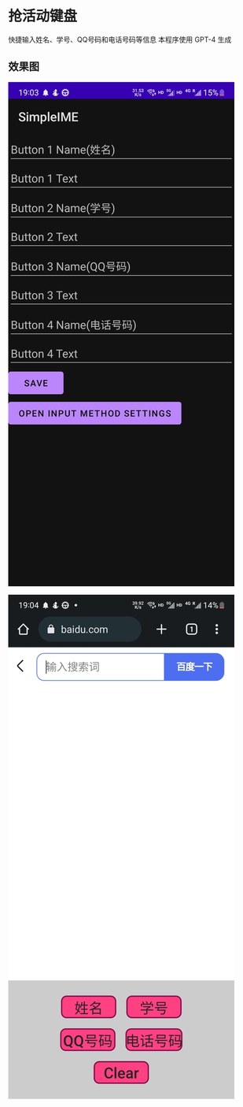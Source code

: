# 抢活动键盘

快捷输入姓名、学号、QQ号码和电话号码等信息
本程序使用 GPT-4 生成
## 效果图

![config](md/config.jpg)

![ime](md/ime.jpg)
